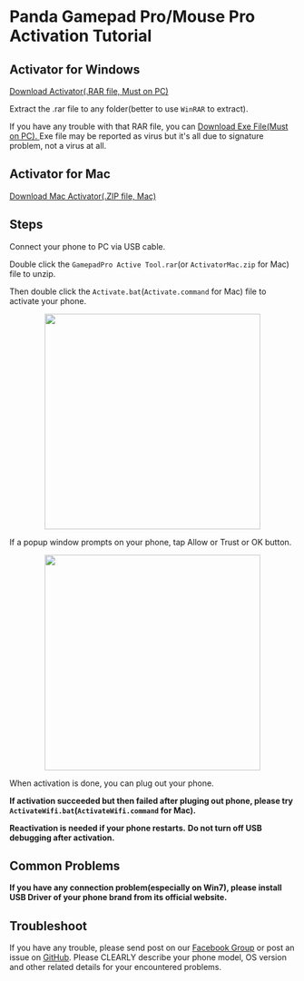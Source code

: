 Panda Gamepad Pro/Mouse Pro Activation Tutorial
========================

## Activator for Windows
<p align="left">
<a href="https://github.com/dysquard/pgpa/releases/download/106/GamepadPro.Active.Tool.rar" target="_blank">  Download Activator(.RAR file, Must on PC)
  </a>
  
</p>

  Extract the .rar file to any folder(better to use `WinRAR` to extract).
  
	
  If you have any trouble with that RAR file, you can <a href="https://github.com/dysquard/pgpa/releases/download/107/GamepadPro.Active.Tool.exe" target="_blank">  Download Exe File(Must on PC).
</a>
  Exe file may be reported as virus but it's all due to signature problem, not a virus at all.


## Activator for Mac
<a href="https://github.com/dysquard/pgpa/releases/download/100Mac/ActivatorMac.zip" target="_blank">  Download Mac Activator(.ZIP file, Mac)
  </a>

## Steps
  Connect your phone to PC via USB cable.
  
  Double click the `GamepadPro Active Tool.rar`(or `ActivatorMac.zip` for Mac) file to unzip.
  
  Then double click the `Activate.bat`(`Activate.command` for Mac) file to activate your phone.
<p align="center">
    <img src="https://raw.githubusercontent.com/dysquard/pgpa/master/4.png"  width="380">
</p>

  If a popup window prompts on your phone, tap Allow or Trust or OK button.
<p align="center">
    <img src="https://raw.githubusercontent.com/dysquard/pgpa/master/3.png"  width="380">
</p>


  When activation is done, you can plug out your phone.
  
  **If activation succeeded but then failed after pluging out phone, please try `ActivateWifi.bat`(`ActivateWifi.command` for Mac).**
  

  **Reactivation is needed if your phone restarts.**
  **Do not turn off USB debugging after activation.**

  

## Common Problems 
   **If you have any connection problem(especially on Win7), please install USB Driver of your phone brand from its official website.**

## Troubleshoot 
 If you have any trouble, please send post on our <a href="https://www.facebook.com/PandaGamingStudio/posts/">Facebook Group</a> or post an issue on <a href="https://github.com/dysquard/pgp/issues/new">GitHub</a>. Please CLEARLY describe your phone model, OS version and other related details for your encountered problems.
